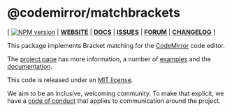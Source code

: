# @codemirror/matchbrackets

[ [![NPM version](https://img.shields.io/npm/v/@codemirror/next.svg)](https://www.npmjs.org/package/@codemirror/matchbrackets) | [**WEBSITE**](https://codemirror.net/6/) | [**DOCS**](https://codemirror.net/6/docs/ref/#matchbrackets) | [**ISSUES**](https://github.com/codemirror/codemirror.next/issues) | [**FORUM**](https://discuss.codemirror.net/c/next/) | [**CHANGELOG**](https://github.com/codemirror/matchbrackets/blob/main/CHANGELOG.md) ]

This package implements Bracket matching for the
[CodeMirror](https://codemirror.net/6/) code editor.

The [project page](https://codemirror.net/6/) has more information, a
number of [examples](https://codemirror.net/6/examples/) and the
[documentation](https://codemirror.net/6/docs/).

This code is released under an
[MIT license](https://github.com/codemirror/matchbrackets/tree/main/LICENSE).

We aim to be an inclusive, welcoming community. To make that explicit,
we have a [code of
conduct](http://contributor-covenant.org/version/1/1/0/) that applies
to communication around the project.
